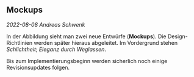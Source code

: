 ## Mockups
*2022-08-08 Andreas Schwenk*

In der Abbildung sieht man zwei neue Entwürfe (**Mockups**). Die Design-Richtlinien werden später hieraus abgeleitet. Im Vordergrund stehen *Schlichtheit*; *Eleganz durch Weglassen*.

Bis zum Implementierungsbeginn werden sicherlich noch einige Revisionsupdates folgen.
